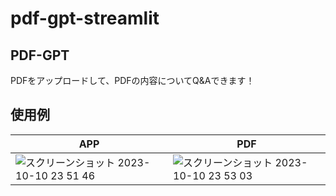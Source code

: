 # pdf-gpt-streamlit
## PDF-GPT
PDFをアップロードして、PDFの内容についてQ&Aできます！


## 使用例
| APP | PDF |
| ------------- | ------------- |
| ![スクリーンショット 2023-10-10 23 51 46](https://github.com/yamato0811/pdf-gpt-streamlit/assets/64122953/badceaf1-292c-4f3c-8504-71c2a029b0e4) | ![スクリーンショット 2023-10-10 23 53 03](https://github.com/yamato0811/pdf-gpt-streamlit/assets/64122953/9f98afe8-2199-45be-8af8-bfbbf061cba5)|
